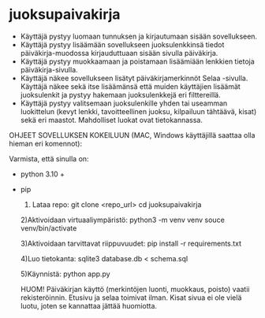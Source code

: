 # juoksupaivakirja

- Käyttäjä pystyy luomaan tunnuksen ja kirjautumaan sisään sovellukseen.
- Käyttäjä pystyy lisäämään sovellukseen juoksulenkkinsä tiedot päiväkirja-muodossa kirjauduttuaan sisään sivulla päiväkirja.
- Käyttäjä pystyy muokkaamaan ja poistamaan lisäämiään lenkkien tietoja päiväkirja-sivulla.
- Käyttäjä näkee sovellukseen lisätyt päiväkirjamerkinnöt Selaa -sivulla. Käyttäjä näkee sekä itse lisäämänsä että muiden käyttäjien lisäämät juoksulenkit ja pystyy hakemaan juoksulenkkejä eri filttereillä.
- Käyttäjä pystyy valitsemaan juoksulenkille yhden tai useamman luokittelun (kevyt lenkki, tavoitteellinen juoksu, kilpailuun tähtäävä, kisat) sekä eri maastot. Mahdolliset luokat ovat tietokannassa.


OHJEET SOVELLUKSEN KOKEILUUN (MAC, Windows käyttäjillä saattaa olla hieman eri komennot):

Varmista, että sinulla on:
- python 3.10 +
- pip

  1) Lataa repo:
     git clone <repo_url>
     cd juoksupaivakirja

  2)Aktivoidaan virtuaaliympäristö:
    python3 -m venv venv
    souce venv/bin/activate

  3)Aktivoidaan tarvittavat riippuvuudet:
    pip install -r requirements.txt

  4)Luo tietokanta:
    sqlite3 database.db < schema.sql

  5)Käynnistä:
    python app.py

  HUOM! Päiväkirjan käyttö (merkintöjen luonti, muokkaus, poisto) vaatii rekisteröinnin. Etusivu ja selaa toimivat ilman. Kisat sivua ei ole vielä luotu, joten se kannattaa jättää huomiotta.

